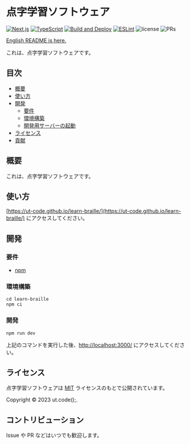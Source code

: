 # 点字学習ソフトウェア

[![Next.js](https://img.shields.io/badge/Next.js-000000.svg?logo=next.js)](https://github.com/vercel/next.js/)
[![TypeScript](https://img.shields.io/badge/TypeScript-007ACC.svg?logo=typescript&logoColor=white)](https://github.com/microsoft/TypeScript)
[![Build and Deploy](https://github.com/ut-code/learn-braille/actions/workflows/deploy.yml/badge.svg)](https://github.com/ut-code/learn-braille/actions/workflows/deploy.yml)
[![ESLint](https://github.com/ut-code/learn-braille/actions/workflows/eslint.yml/badge.svg)](https://github.com/ut-code/learn-braille/actions/workflows/eslint.yml)
![license](https://img.shields.io/badge/license-MIT-informational.svg)
![PRs](https://img.shields.io/badge/PRs-welcome-brightgreen.svg)

[English README is here.](README-en.md)

これは、点字学習ソフトウェアです。

## 目次

- [概要](#概要)
- [使い方](#使い方)
- [開発](#開発)
  - [要件](#要件)
  - [環境構築](#環境構築)
  - [開発用サーバーの起動](#開発用サーバーの起動)
- [ライセンス](#ライセンス)
- [貢献](#貢献)

## 概要

これは、点字学習ソフトウェアです。

## 使い方

[https://ut-code.github.io/learn-braille/](https://ut-code.github.io/learn-braille/) にアクセスしてください。

## 開発

### 要件

- [npm](https://github.com/npm/cli)

### 環境構築

```shell
cd learn-braille
npm ci
```

### 開発

```shell
npm run dev
```

上記のコマンドを実行した後、[http://localhost:3000/](http://localhost:3000/) にアクセスしてください。

## ライセンス

点字学習ソフトウェアは [MIT](https://opensource.org/licenses/MIT) ライセンスのもとで公開されています。

Copyright © 2023 ut.code();.

## コントリビューション

Issue や PR などはいつでも歓迎します。
